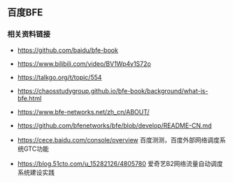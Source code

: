 ## 百度BFE

### 相关资料链接
- https://github.com/baidu/bfe-book
- https://www.bilibili.com/video/BV1Wp4y1S72o
- https://talkgo.org/t/topic/554
- https://chaosstudygroup.github.io/bfe-book/background/what-is-bfe.html
- https://www.bfe-networks.net/zh_cn/ABOUT/
- https://github.com/bfenetworks/bfe/blob/develop/README-CN.md

- https://cece.baidu.com/console/overview 百度测测，百度外部网络调度系统GTC功能
- https://blog.51cto.com/u_15282126/4805780 爱奇艺B2网络流量自动调度系统建设实践